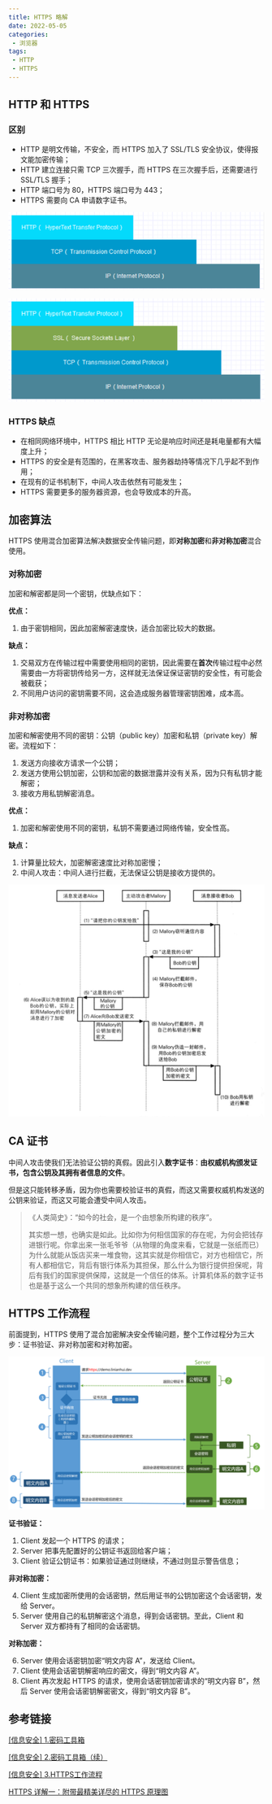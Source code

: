 ```yaml
---
title: HTTPS 略解
date: 2022-05-05
categories:
 - 浏览器
tags:
 - HTTP
 - HTTPS
---
```


## HTTP 和 HTTPS

### 区别

* HTTP 是明文传输，不安全，而 HTTPS 加入了 SSL/TLS 安全协议，使得报文能加密传输；
* HTTP 建立连接只需 TCP 三次握手，而 HTTPS 在三次握手后，还需要进行 SSL/TLS 握手；
* HTTP 端口号为 80，HTTPS 端口号为 443；
* HTTPS 需要向 CA 申请数字证书。

![http](./img/0010/HTTP.png)

![https](./img/0010/HTTPS.png)

### HTTPS 缺点

* 在相同网络环境中，HTTPS 相比 HTTP 无论是响应时间还是耗电量都有大幅度上升；
* HTTPS 的安全是有范围的，在黑客攻击、服务器劫持等情况下几乎起不到作用；
* 在现有的证书机制下，中间人攻击依然有可能发生；
* HTTPS 需要更多的服务器资源，也会导致成本的升高。

## 加密算法

HTTPS 使用混合加密算法解决数据安全传输问题，即**对称加密**和**非对称加密**混合使用。

### 对称加密

加密和解密都是同一个密钥，优缺点如下：

**优点：**

1. 由于密钥相同，因此加密解密速度快，适合加密比较大的数据。

**缺点：**

1. 交易双方在传输过程中需要使用相同的密钥，因此需要在**首次**传输过程中必然需要由一方将密钥传给另一方，这样就无法保证保证密钥的安全性，有可能会被截获；
2. 不同用户访问的密钥需要不同，这会造成服务器管理密钥困难，成本高。

### 非对称加密

加密和解密使用不同的密钥：公钥（public key）加密和私钥（private key）解密。流程如下：

1. 发送方向接收方请求一个公钥；
2. 发送方使用公钥加密，公钥和加密的数据泄露并没有关系，因为只有私钥才能解密；
3. 接收方用私钥解密消息。

**优点：**

1. 加密和解密使用不同的密钥，私钥不需要通过网络传输，安全性高。

**缺点：**

1. 计算量比较大，加密解密速度比对称加密慢；
2. 中间人攻击：中间人进行拦截，无法保证公钥是接收方提供的。

![中间人攻击](./img/0010/mid-attack.png)

## CA 证书

中间人攻击使我们无法验证公钥的真假。因此引入**数字证书**：**由权威机构颁发证书，包含公钥及其拥有者信息的文件**。

但是这只能转移矛盾，因为你也需要校验证书的真假，而这又需要权威机构发送的公钥来验证，而这又可能会遭受中间人攻击。

> 《人类简史》：“如今的社会，是一个由想象所构建的秩序”。
> 
> 其实想一想，也确实是如此。比如你为何相信国家的存在呢，为何会把钱存进银行呢。你拿出来一张毛爷爷（从物理的角度来看，它就是一张纸而已）为什么就能从饭店买来一堆食物，这其实就是你相信它，对方也相信它，所有人都相信它，背后有银行体系为其担保，那么什么为银行提供担保呢，背后有我们的国家提供保障，这就是一个信任的体系。计算机体系的数字证书也是基于这么一个共同的想象所构建的信任秩序。

## HTTPS 工作流程

前面提到，HTTPS 使用了混合加密解决安全传输问题，整个工作过程分为三大步：证书验证、非对称加密和对称加密。

![https工作流程](./img/0010/https-flow.png)

**证书验证：**

1. Client 发起一个 HTTPS 的请求；
2. Server 把事先配置好的公钥证书返回给客户端；
3. Client 验证公钥证书：如果验证通过则继续，不通过则显示警告信息；

**非对称加密：**

4. Client 生成加密所使用的会话密钥，然后用证书的公钥加密这个会话密钥，发给 Server。
5. Server 使用自己的私钥解密这个消息，得到会话密钥。至此，Client 和 Server 双方都持有了相同的会话密钥。

**对称加密：**

6. Server 使用会话密钥加密“明文内容 A”，发送给 Client。
7. Client 使用会话密钥解密响应的密文，得到“明文内容 A”。
8. Client 再次发起 HTTPS 的请求，使用会话密钥加密请求的“明文内容 B”，然后 Server 使用会话密钥解密密文，得到“明文内容 B”。

## 参考链接

[\[信息安全\] 1.密码工具箱 ](https://www.cnblogs.com/linianhui/p/security-based-toolbox.html)

[\[信息安全\] 2.密码工具箱（续）](https://www.cnblogs.com/linianhui/p/security-complex-toolbox.html)

[\[信息安全\] 3.HTTPS工作流程](https://www.cnblogs.com/linianhui/p/security-https-workflow.html)

[HTTPS 详解一：附带最精美详尽的 HTTPS 原理图](https://segmentfault.com/a/1190000021494676)